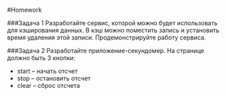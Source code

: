 #Homework 

###Задача 1 
Разработайте сервис, которой можно будет использовать для кэширования данных. В кэш можно поместить запись и установить время удаления этой записи. Продемонстрируйте работу сервиса.

###Задача 2 
Разработайте приложение-секундомер. На странице должно быть 3 кнопки: 
* start – начать отсчет 
* stop – остановить отсчет 
* clear – сброс отсчета


